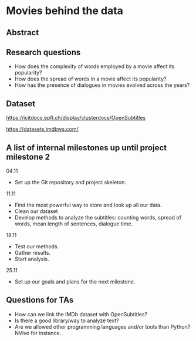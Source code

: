 # Movies behind the data

## Abstract
[//]: # (A 150 word description of the project idea, goals, dataset used. What story you would like to tell and why? What's the motivation behind your project?)

## Research questions

- How does the complexity of words employed by a movie affect its popularity?
- How does the spread of words in a movie affect its popularity?
- How has the presence of dialogues in movies evolved across the years?

[//]: # (A list of research questions you would like to address during the project.)

## Dataset

https://icitdocs.epfl.ch/display/clusterdocs/OpenSubtitles

https://datasets.imdbws.com/

[//]: # (List the datasets you want to use, and some ideas on how do you expect to get, manage, process and enrich it/them. Show us you've read the docs and some examples, and you've a clear idea on what to expect. Discuss data size and format if relevant.)

## A list of internal milestones up until project milestone 2


04.11

- Set up the Git repository and project skeleton.

11.11

- Find the most powerful way to store and look up all our data.
- Clean our dataset
- Develop methods to analyze the subtitles: counting words, spread of  words, mean length of sentences, dialogue time.

18.11

- Test our methods.
- Gather results.
- Start analysis.

25.11

- Set up our goals and plans for the next milestone.

[//]: # (Add here a sketch of your planning for the next project milestone.)

## Questions for TAs

- How can we link the IMDb dataset with OpenSubtitles?
- Is there a good library/way to analyze text?
- Are we allowed other programming languages and/or tools than Python? NVivo for instance.

[//]: # (Add here some questions you have for us, in general or project-specific.)
